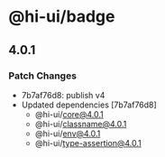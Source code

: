# @hi-ui/badge

## 4.0.1

### Patch Changes

- 7b7af76d8: publish v4
- Updated dependencies [7b7af76d8]
  - @hi-ui/core@4.0.1
  - @hi-ui/classname@4.0.1
  - @hi-ui/env@4.0.1
  - @hi-ui/type-assertion@4.0.1
